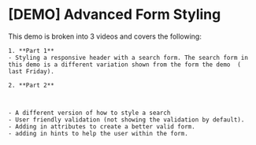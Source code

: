 # [DEMO] Advanced Form Styling

This demo is broken into 3 videos and covers the following:

    1. **Part 1**
    - Styling a responsive header with a search form. The search form in this demo is a different variation shown from the form the demo  ( last Friday).

    2. **Part 2**



    - A different version of how to style a search
    - User friendly validation (not showing the validation by default). 
    - Adding in attributes to create a better valid form. 
    - adding in hints to help the user within the form.

   